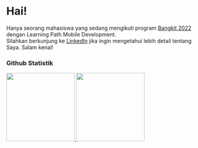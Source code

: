 # Hai!

Hanya seorang mahasiswa yang sedang mengikuti program [Bangkit 2022](https://grow.google/intl/id_id/bangkit/) dengan Learning Path Mobile Development.\
Silahkan berkunjung ke [LinkedIn](https://www.linkedin.com/in/tegar-naufal-hanip-2b07761b9/) jika ingin mengetahui lebih detail tentang Saya. Salam kenal!

### Github Statistik
<p align="left">
<a href="https://github.com/TegarNH">
  <img height="180em" src="https://github-readme-stats-eight-theta.vercel.app/api?username=TegarNH&show_icons=true&theme=algolia&include_all_commits=true&count_private=true"/>
  <img height="180em" src="https://github-readme-stats-eight-theta.vercel.app/api/top-langs/?username=TegarNH&layout=compact&langs_count=8&theme=algolia"/>
</a>
</p>
